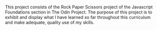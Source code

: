 This project consists of the Rock Paper Scissors project of the Javascript Foundations section in The Odin Project. The purpose of this project is to exhibit and display what I have learned so far throughout this curriculum and make adequate, quality use of my skills.
